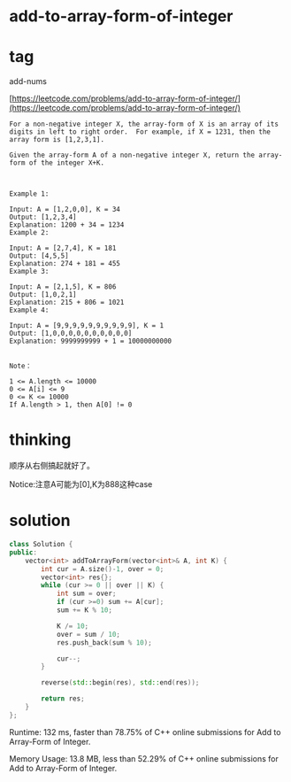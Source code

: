 # add-to-array-form-of-integer

# tag

add-nums

[https://leetcode.com/problems/add-to-array-form-of-integer/](https://leetcode.com/problems/add-to-array-form-of-integer/)

```
For a non-negative integer X, the array-form of X is an array of its digits in left to right order.  For example, if X = 1231, then the array form is [1,2,3,1].

Given the array-form A of a non-negative integer X, return the array-form of the integer X+K.



Example 1:

Input: A = [1,2,0,0], K = 34
Output: [1,2,3,4]
Explanation: 1200 + 34 = 1234
Example 2:

Input: A = [2,7,4], K = 181
Output: [4,5,5]
Explanation: 274 + 181 = 455
Example 3:

Input: A = [2,1,5], K = 806
Output: [1,0,2,1]
Explanation: 215 + 806 = 1021
Example 4:

Input: A = [9,9,9,9,9,9,9,9,9,9], K = 1
Output: [1,0,0,0,0,0,0,0,0,0,0]
Explanation: 9999999999 + 1 = 10000000000


Note：

1 <= A.length <= 10000
0 <= A[i] <= 9
0 <= K <= 10000
If A.length > 1, then A[0] != 0

```

# thinking

顺序从右侧搞起就好了。

Notice:注意A可能为[0],K为888这种case

# solution

```c++
class Solution {
public:
    vector<int> addToArrayForm(vector<int>& A, int K) {
        int cur = A.size()-1, over = 0;
        vector<int> res{};
        while (cur >= 0 || over || K) {
            int sum = over;
            if (cur >=0) sum += A[cur];
            sum += K % 10;

            K /= 10;
            over = sum / 10;
            res.push_back(sum % 10);

            cur--;
        }

        reverse(std::begin(res), std::end(res));

        return res;
    }
};
```
Runtime: 132 ms, faster than 78.75% of C++ online submissions for Add to Array-Form of Integer.

Memory Usage: 13.8 MB, less than 52.29% of C++ online submissions for Add to Array-Form of Integer.
